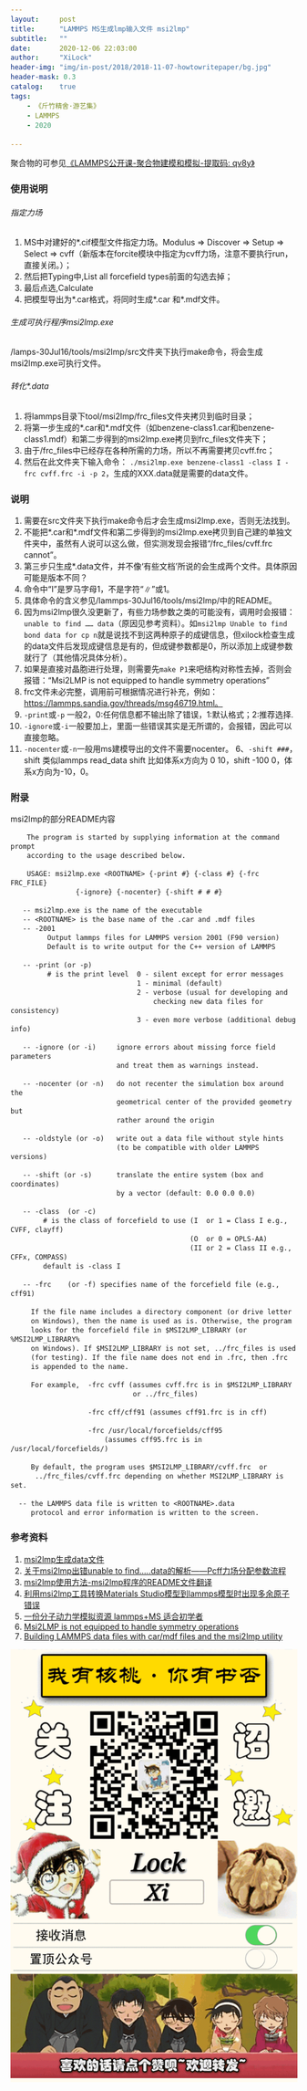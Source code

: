 ```yaml
---
layout:     post
title:      "LAMMPS MS生成lmp输入文件 msi2lmp"
subtitle:   ""
date:       2020-12-06 22:03:00
author:     "XiLock"
header-img: "img/in-post/2018/2018-11-07-howtowritepaper/bg.jpg"
header-mask: 0.3
catalog:    true
tags:
    - 《斤竹精舍·游艺集》
    - LAMMPS
    - 2020

---
```


聚合物的可参见[《LAMMPS公开课-聚合物建模和模拟-提取码: qv8y》](https://pan.baidu.com/s/1MTFz6AcLbPPVycZTkDuxwg?pwd=qv8y )


### 使用说明
###### 指定力场 
1. MS中对建好的*.cif模型文件指定力场。Modulus => Discover => Setup => Select => cvff（新版本在forcite模块中指定为cvff力场，注意不要执行run，直接关闭。）；
1. 然后把Typing中,List all forcefield types前面的勾选去掉；
1. 最后点选,Calculate 
1. 把模型导出为*.car格式，将同时生成*.car 和*.mdf文件。 

###### 生成可执行程序msi2lmp.exe 
/lamps-30Jul16/tools/msi2lmp/src文件夹下执行make命令，将会生成msi2lmp.exe可执行文件。

###### 转化*.data 
1. 将lammps目录下tool/msi2lmp/frc_files文件夹拷贝到临时目录；
1. 将第一步生成的*.car和*.mdf文件（如benzene-class1.car和benzene-class1.mdf）和第二步得到的msi2lmp.exe拷贝到frc_files文件夹下；
1. 由于/frc_files中已经存在各种所需的力场，所以不再需要拷贝cvff.frc；
1. 然后在此文件夹下输入命令： `./msi2lmp.exe benzene-class1 -class I -frc cvff.frc -i -p 2`，生成的XXX.data就是需要的data文件。 

### 说明
1. 需要在src文件夹下执行make命令后才会生成msi2lmp.exe，否则无法找到。 
1. 不能把*.car和*.mdf文件和第二步得到的msi2lmp.exe拷贝到自己建的单独文件夹中，虽然有人说可以这么做，但实测发现会报错“/frc_files/cvff.frc cannot”。 
1. 第三步只生成*.data文件，并不像‘有些文档’所说的会生成两个文件。具体原因可能是版本不同？
1. 命令中“I”是罗马字母1，不是字符“$\|$”或1。 
1. 具体命令的含义参见/lammps-30Jul16/tools/msi2lmp/中的README。 
1. 因为msi2lmp很久没更新了，有些力场参数之类的可能没有，调用时会报错：`unable to find …… data`（原因见参考资料）。如`msi2lmp Unable to find bond data for cp n`就是说找不到这两种原子的成键信息，但xilock检查生成的data文件后发现成键信息是有的，但成键参数都是0，所以添加上成键参数就行了（其他情况具体分析）。
1. 如果是直接对晶胞进行处理，则需要先`make P1`来吧结构对称性去掉，否则会报错：“Msi2LMP is not equipped to handle symmetry operations”
1. frc文件未必完整，调用前可根据情况进行补充，例如：https://lammps.sandia.gov/threads/msg46719.html。
1. `-print`或`-p` 一般2，0:任何信息都不输出除了错误，1:默认格式；2:推荐选择.
1. `-ignore`或`-i`一般要加上，里面一些错误其实是无所谓的，会报错，因此可以直接忽略。
1. `-nocenter`或`-n`一般用ms建模导出的文件不需要nocenter。
6、`-shift ###`，shift 类似lammps read_data shift 比如体系x方向为 0 10，shift -100 0，体系x方向为-10，0。


### 附录
msi2lmp的部分README内容
```
    The program is started by supplying information at the command prompt
    according to the usage described below.  

    USAGE: msi2lmp.exe <ROOTNAME> {-print #} {-class #} {-frc FRC_FILE}
                {-ignore} {-nocenter} {-shift # # #}

   -- msi2lmp.exe is the name of the executable
   -- <ROOTNAME> is the base name of the .car and .mdf files
   -- -2001
         Output lammps files for LAMMPS version 2001 (F90 version)
         Default is to write output for the C++ version of LAMMPS

   -- -print (or -p)
         # is the print level  0 - silent except for error messages
                               1 - minimal (default)
                               2 - verbose (usual for developing and
                                   checking new data files for consistency)
                               3 - even more verbose (additional debug info)

   -- -ignore (or -i)     ignore errors about missing force field parameters
                          and treat them as warnings instead.

   -- -nocenter (or -n)   do not recenter the simulation box around the
                          geometrical center of the provided geometry but
                          rather around the origin

   -- -oldstyle (or -o)   write out a data file without style hints
                          (to be compatible with older LAMMPS versions)

   -- -shift (or -s)      translate the entire system (box and coordinates)
                          by a vector (default: 0.0 0.0 0.0)

   -- -class  (or -c)
        # is the class of forcefield to use (I  or 1 = Class I e.g., CVFF, clayff)
                                            (O  or 0 = OPLS-AA)
                                            (II or 2 = Class II e.g., CFFx, COMPASS)
        default is -class I

   -- -frc    (or -f) specifies name of the forcefield file (e.g., cff91)
 
     If the file name includes a directory component (or drive letter 
     on Windows), then the name is used as is. Otherwise, the program
     looks for the forcefield file in $MSI2LMP_LIBRARY (or %MSI2LMP_LIBRARY%
     on Windows). If $MSI2LMP_LIBRARY is not set, ../frc_files is used
     (for testing). If the file name does not end in .frc, then .frc
     is appended to the name.

     For example,  -frc cvff (assumes cvff.frc is in $MSI2LMP_LIBRARY
                              or ../frc_files)

                   -frc cff/cff91 (assumes cff91.frc is in cff)

                   -frc /usr/local/forcefields/cff95
                       (assumes cff95.frc is in /usr/local/forcefields/)

     By default, the program uses $MSI2LMP_LIBRARY/cvff.frc  or
      ../frc_files/cvff.frc depending on whether MSI2LMP_LIBRARY is set.

  -- the LAMMPS data file is written to <ROOTNAME>.data
     protocol and error information is written to the screen.
```

### 参考资料
1. [msi2lmp生成data文件](https://wenku.baidu.com/view/4c764dbb03d276a20029bd64783e0912a2167c2e.html?re=view)
1. [关于msi2lmp出错unable to find…..data的解析——Pcff力场分配参数流程](https://www.shehunotes.cn/?p=226#opennewwindow)
1. [msi2lmp使用方法-msi2lmp程序的README文件翻译](https://www.shehunotes.cn/?p=190)
1. [利用msi2lmp工具转换Materials Studio模型到lammps模型时出现多余原子错误](https://www.shehunotes.cn/?p=166)
1. [一份分子动力学模拟资源 lammps+MS 适合初学者](https://wenku.baidu.com/view/6739580602020740be1e9b27?pcf=2&bfetype=new)
1. [Msi2LMP is not equipped to handle symmetry operations](http://muchong.com/html/201707/4566649.html)
1. [Building LAMMPS data files with car/mdf files and the msi2lmp utility](https://lammps.sandia.gov/workshops/Feb10/Jeff_Greathouse/msi2lmp.pdf)


![](/img/wc-tail.GIF)
